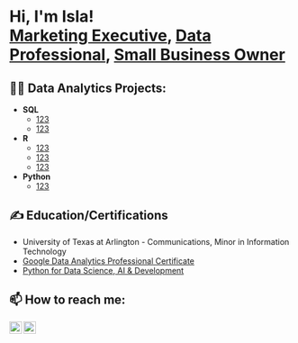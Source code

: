 <h1>Hi, I'm Isla! <br/><a href="https://www.linkedin.com/in/isla-altamirano-04300b106">Marketing Executive</a>, <a href="https://github.com/islajae">Data Professional</a>, <a href="https://fowldisposition.com">Small Business Owner</a></h1>

<h2>👨‍💻 Data Analytics Projects:</h2>

- <b>SQL</b>
  - [123](https://github.com/joshmadakor1/AD_PS)
  - [123](https://github.com/joshmadakor1/PowerShell-Integrity-FIM)
- <b>R</b>
  - [123](https://github.com/joshmadakor1/EncrypterPOC)
  - [123](https://github.com/joshmadakor1/DecrypterPOC)
  - [123](https://github.com/joshmadakor1/Key-Logger-With-Email)
- <b>Python</b>
  - [123](https://github.com/joshmadakor1/Package-Delivery-Pathfinding-Algorithm)

<h2>✍️ Education/Certifications</h2>

- University of Texas at Arlington - Communications, Minor in Information Technology
- [Google Data Analytics Professional Certificate](https://)
- [Python for Data Science, AI & Development](https://)


<h2> 📫 How to reach me:</h2>

[<img align="left" alt="Isla Altamirano | Email" width="22px" src="https://cdn.jsdelivr.net/npm/simple-icons@v3/icons/google.svg" />][email]
[<img align="left" alt="Isla Altamirano | LinkedIn" width="22px" src="https://cdn.jsdelivr.net/npm/simple-icons@v3/icons/linkedin.svg" />][linkedin]

[email]:  mailto:isla.altamirano94@gmail.com
[linkedin]: https://www.linkedin.com/in/isla-altamirano-04300b106/
